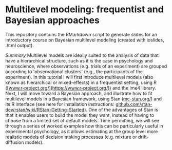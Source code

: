 # Multilevel modeling: frequentist and Bayesian approaches

This repository contains the RMarkdown script to generate slides for an introductory course on Bayesian multilevel modeling (created with ioslides, .html output).

_Summary_
Multilevel models are ideally suited to the analysis of data that have a hierarchical structure, such as it is the case in psychology and neuroscience, where observations (e.g. trials of an experiment) are grouped according to 'observational clusters' (e.g., the participants of the experiment). In this tutorial I will first introduce multilevel models (also known as hierarchical or mixed-effects) in a frequentist setting, using R ([www.r-project.org/](https://www.r-project.org/)) and the lme4 library. Next, I will move toward a Bayesian approach, and illustrate how to fit multilevel models in a Bayesian framework, using Stan ([mc-stan.org/](http://mc-stan.org/)) and its R interface (see here for installation instructions: [github.com/stan-dev/rstan/wiki/RStan-Getting-Started](https://github.com/stan-dev/rstan/wiki/RStan-Getting-Started)). One of the advantages of Stan is that it enables users to build the model they want, instead of having to choose from a limited set of default models. Time permitting, we will see through a series of worked examples how this can be particularly useful in experimental psychology, as it allows estimating at the group level more realistic models of decision making processes (e.g. mixture or drift-diffusion models).

